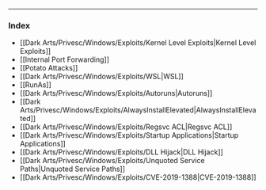 -- -
### Index
- [[Dark Arts/Privesc/Windows/Exploits/Kernel Level Exploits|Kernel Level Exploits]]
- [[Internal Port Forwarding]]
- [[Potato Attacks]]
- [[Dark Arts/Privesc/Windows/Exploits/WSL|WSL]]
- [[RunAs]]
- [[Dark Arts/Privesc/Windows/Exploits/Autoruns|Autoruns]]
- [[Dark Arts/Privesc/Windows/Exploits/AlwaysInstallElevated|AlwaysInstallElevated]]
- [[Dark Arts/Privesc/Windows/Exploits/Regsvc ACL|Regsvc ACL]]
- [[Dark Arts/Privesc/Windows/Exploits/Startup Applications|Startup Applications]]
- [[Dark Arts/Privesc/Windows/Exploits/DLL Hijack|DLL Hijack]]
- [[Dark Arts/Privesc/Windows/Exploits/Unquoted Service Paths|Unquoted Service Paths]]
- [[Dark Arts/Privesc/Windows/Exploits/CVE-2019-1388|CVE-2019-1388]]